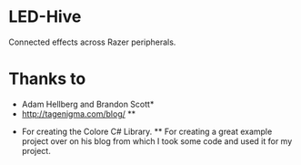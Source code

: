 # LED-Hive
Connected effects across Razer peripherals.

# Thanks to
- Adam Hellberg and Brandon Scott*
- http://tagenigma.com/blog/ **

*    For creating the Colore C# Library.
**   For creating a great example project over on his blog from which I took some code and used it for my project. 
